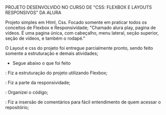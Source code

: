 PROJETO DESENVOLVIDO NO CURSO DE "CSS: FLEXBOX E LAYOUTS RESPONSIVOS" DA ALURA

Projeto simples em Html, Css. Focado somente em praticar todos os conceitos de Flexbox e Responsividade;
"Chamado alura play, pagina de vídeos. É uma pagina única, com cabeçalho, menu lateral, seção superior, seção de vídeos, e também o rodapé."

O Layout e css do projeto foi entregue parcialmente pronto, sendo feito somente a estruturação e demais atividades;

- Segue abaixo o que foi feito
  
: Fiz a estruturação do projeto utilizando Flexbox;

: Fiz a parte da responsividade;

: Organizei o código;

: Fiz a insersão de comentários para fácil entendimento de quem acessar o repositório;
